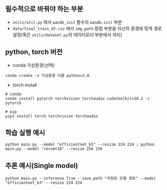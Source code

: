 ## 필수적으로 바꿔야 하는 부분


- `utils/util.py` 에서 `wandb_init` 함수의 `wandb.init` 부분
- `data/final_train_df.csv` 에서 `img_path` 칼럼 부분을 자신의 환경에 맞게 경로 설정(혹은 `utils/dataset.py`의 데이터로더 부분에서 처리)


## python, torch 버전

- conda 가상환경(선택)

```
conda create -n 가상환경 이름 python=3.8
```

- torch install
```
# conda
conda install pytorch torchvision torchaudio cudatoolkit=10.2 -c pytorch
```

```
# pip
pip3 install torch torchvision torchaudio
```


## 학습 실행 예시
```
python main.py --model "efficientnet_b3" --resize 224 224 ; python main.py --model "resnet18" --resize 256 256
```

## 추론 예시(Single model)
```
python main.py --inference True --save_path "저장된 모델 경로" --model "efficientnet_b3" --resize 224 224
```
